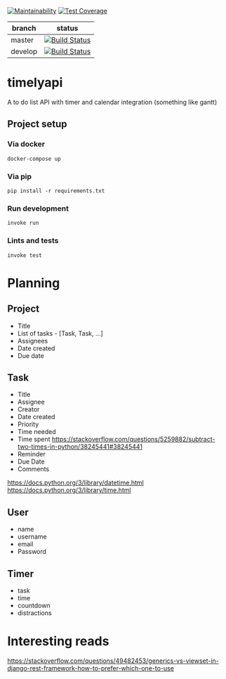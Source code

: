[![Maintainability](https://api.codeclimate.com/v1/badges/79daa362a5568b87ebd8/maintainability)](https://codeclimate.com/github/timelytasks/timelyapi/maintainability)
[![Test Coverage](https://api.codeclimate.com/v1/badges/79daa362a5568b87ebd8/test_coverage)](https://codeclimate.com/github/timelytasks/timelyapi/test_coverage)

| branch  | status |
|---------|--------|
| master  | [![Build Status](https://travis-ci.com/timelytasks/timelyapi.svg?branch=master)](https://travis-ci.com/timelytasks/timelyapi)|
| develop | [![Build Status](https://travis-ci.com/timelytasks/timelyapi.svg?branch=develop)](https://travis-ci.com/timelytasks/timelyapi)|

# timelyapi

A to do list API with timer and calendar integration (something like gantt)

## Project setup

### Via docker

```shell
docker-compose up
```

### Via pip

```shell
pip install -r requirements.txt
```

### Run development

```shell
invoke run
```

### Lints and tests

```shell
invoke test
```

# Planning

## Project

- Title
- List of tasks - [Task, Task, ...]
- Assignees
- Date created
- Due date

## Task

- Title
- Assignee
- Creator
- Date created
- Priority
- Time needed
- Time spent https://stackoverflow.com/questions/5259882/subtract-two-times-in-python/38245441#38245441
- Reminder
- Due Date
- Comments

https://docs.python.org/3/library/datetime.html
https://docs.python.org/3/library/time.html

## User

- name
- username
- email
- Password

## Timer

- task
- time
- countdown
- distractions

# Interesting reads

https://stackoverflow.com/questions/49482453/generics-vs-viewset-in-django-rest-framework-how-to-prefer-which-one-to-use

